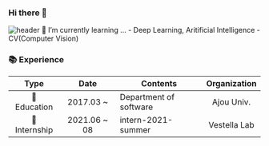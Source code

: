 ### Hi there 👋

<!--
**ddiyoung-x4/ddiyoung-x4** is a ✨ _special_ ✨ repository because its `README.md` (this file) appears on your GitHub profile.

Here are some ideas to get you started:

- 🔭 I’m currently working on ...
- 🌱 I’m currently learning ...
- 👯 I’m looking to collaborate on ...
- 🤔 I’m looking for help with ...
- 💬 Ask me about ...
- 📫 How to reach me: ...
- 😄 Pronouns: ...
- ⚡ Fun fact: ...
-->

![header](https://capsule-render.vercel.app/api?type=transparent&color=auto&height=300&section=header&text=ddiyoung????%20&fontSize=90&fontColor=FF7F50&desc=Being%20curious&descSize=30&descAlignY=70&animation=twinkling)
🌱 I’m currently learning ...
    - Deep Learning, Aritificial Intelligence
    - CV(Computer Vision)

### 📚 Experience

|         Type          |       Date        | Contents                                  |  Organization   |
| :-------------------: | :---------------: | ----------------------------------------- | :-------------: |
|      🏫 Education      |     2017.03 ~     | Department of software                    | Ajou Univ. |
|      🏢 Internship      |     2021.06 ~ 08     | intern-2021-summer                    | Vestella Lab |
